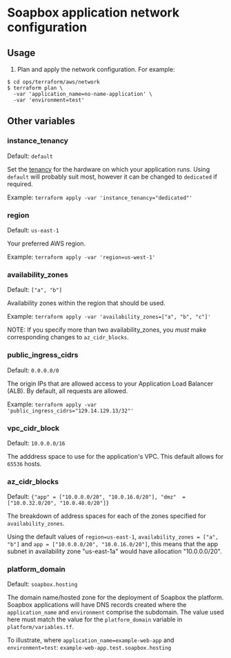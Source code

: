 # Soapbox application network configuration

## Usage

1. Plan and apply the network configuration. For example:

```
$ cd ops/terraform/aws/network
$ terraform plan \
  -var 'application_name=no-name-application' \
  -var 'environment=test'
```

## Other variables

### instance_tenancy

Default: `default`

Set the [tenancy](http://docs.aws.amazon.com/AWSEC2/latest/UserGuide/dedicated-instance.html) for the hardware on which your application runs. Using `default` will probably suit most, however it can be changed to `dedicated` if required.

Example: `terraform apply -var 'instance_tenancy="dedicated"'`

### region

Default: `us-east-1`

Your preferred AWS region.

Example: `terraform apply -var 'region=us-west-1'`

### availability_zones

Default: `["a", "b"]`

Availability zones within the region that should be used.

Example: `terraform apply -var 'availability_zones=["a", "b", "c"]'`

NOTE: If you specify more than two availability_zones, you _must_ make corresponding changes to `az_cidr_blocks`.

### public_ingress_cidrs

Default: `0.0.0.0/0`

The origin IPs that are allowed access to your Application Load Balancer (ALB). By default, all requests are allowed.

Example: `terraform apply -var 'public_ingress_cidrs="129.14.129.13/32"'`

### vpc_cidr_block

Default: `10.0.0.0/16`

The adddress space to use for the application's VPC. This default allows for `65536` hosts.

### az_cidr_blocks

Default: `{"app" = ["10.0.0.0/20", "10.0.16.0/20"], "dmz"  = ["10.0.32.0/20", "10.0.48.0/20"]}`

The breakdown of address spaces for each of the zones specified for `availability_zones`.

Using the default values of `region=us-east-1`, `availability_zones = ["a", "b"]` and `app = ["10.0.0.0/20", "10.0.16.0/20"]`, this means that the app subnet in availability zone "us-east-1a" would have allocation "10.0.0.0/20".

### platform_domain

Default: `soapbox.hosting`

The domain name/hosted zone for the deployment of Soapbox the platform. Soapbox applications will have DNS records created where the `application_name` and `environment` comprise the subdomain. The value used here must match the value for the `platform_domain` variable in `platform/variables.tf`.

To illustrate, where `application_name=example-web-app` and `environment=test`: `example-web-app.test.soapbox.hosting`
